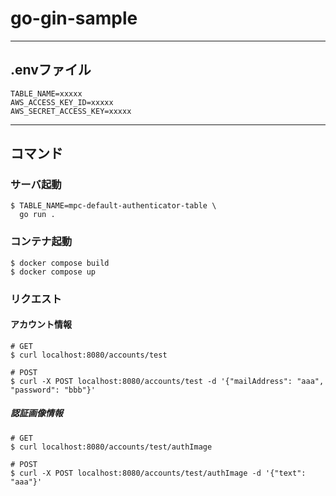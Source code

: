 # go-gin-sample

---

## .envファイル

```
TABLE_NAME=xxxxx
AWS_ACCESS_KEY_ID=xxxxx
AWS_SECRET_ACCESS_KEY=xxxxx
```

---

## コマンド

### サーバ起動
```
$ TABLE_NAME=mpc-default-authenticator-table \
  go run .
```

### コンテナ起動
```
$ docker compose build
$ docker compose up
```

### リクエスト

#### アカウント情報
```
# GET
$ curl localhost:8080/accounts/test

# POST
$ curl -X POST localhost:8080/accounts/test -d '{"mailAddress": "aaa", "password": "bbb"}'
```

##### 認証画像情報
```
# GET
$ curl localhost:8080/accounts/test/authImage

# POST
$ curl -X POST localhost:8080/accounts/test/authImage -d '{"text": "aaa"}'
```
